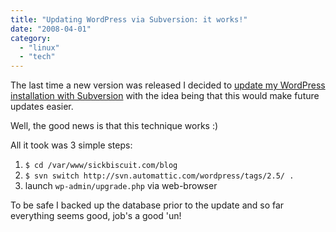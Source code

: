 ```yaml
---
title: "Updating WordPress via Subversion: it works!"
date: "2008-04-01"
category:
  - "linux"
  - "tech"
---
```


The last time a new version was released I decided to [update my WordPress installation with Subversion](/2008/03/05/updating-wordpress-via-subversion/) with the idea being that this would make future updates easier.

Well, the good news is that this technique works :)

All it took was 3 simple steps:

1. `$ cd /var/www/sickbiscuit.com/blog`
2. `$ svn switch http://svn.automattic.com/wordpress/tags/2.5/ .`
3. launch `wp-admin/upgrade.php` via web-browser

To be safe I backed up the database prior to the update and so far everything seems good, job's a good 'un!
